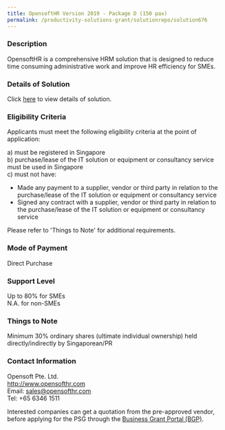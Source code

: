 ```yaml
---
title: OpensoftHR Version 2019 - Package D (150 pax)
permalink: /productivity-solutions-grant/solutionrepo/solution676
---
```


### Description

OpensoftHR is a comprehensive HRM solution that is designed to reduce time consuming administrative work and improve HR efficiency for SMEs.






### Details of Solution

Click <a href='https://www.gobusiness.gov.sg/images/psg/Opensoft_Annex_3_Part_4.pdf' target='_blank' rel='noopener'>here</a> to view details of solution.

### Eligibility Criteria

Applicants must meet the following eligibility criteria at the point of application:

a) must be registered in Singapore <br>
b) purchase/lease of the IT solution or equipment or consultancy service must be used in Singapore <br>
c) must not have:
- Made any payment to a supplier, vendor or third party in relation to the purchase/lease of the IT solution or equipment or consultancy service
- Signed any contract with a supplier, vendor or third party in relation to the purchase/lease of the IT solution or equipment or consultancy service

Please refer to 'Things to Note' for additional requirements.

### Mode of Payment
Direct Purchase

### Support Level
Up to 80% for SMEs <br>
N.A. for non-SMEs

### Things to Note
Minimum 30% ordinary shares (ultimate individual ownership) held directly/indirectly by Singaporean/PR

### Contact Information
Opensoft Pte. Ltd.<br>http://www.opensofthr.com<br>Email: sales@opensofthr.com<br>Tel: +65 6346 1511

Interested companies can get a quotation from the pre-approved vendor, before applying for the PSG through the <a target='_blank' rel='noopener' href='https://www.businessgrants.gov.sg/'>Business Grant Portal (BGP)</a>.
